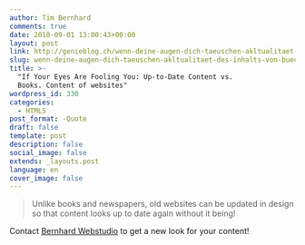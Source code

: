 ```yaml
---
author: Tim Bernhard
comments: true
date: 2018-09-01 13:00:43+00:00
layout: post
link: http://genieblog.ch/wenn-deine-augen-dich-taeuschen-akltualitaet-des-inhalts-von-buechern-vs-content-von-websiten/
slug: wenn-deine-augen-dich-taeuschen-akltualitaet-des-inhalts-von-buechern-vs-content-von-websiten
title: >-
  "If Your Eyes Are Fooling You: Up-to-Date Content vs.
  Books. Content of websites"
wordpress_id: 330
categories:
  - HTML5
post_format: -Quote
draft: false
template: post
description: false
social_image: false
extends: _layouts.post
language: en
cover_image: false
---
```


<blockquote>Unlike books and newspapers, old websites can be updated in design so that content looks up to date again without it being!</blockquote>

Contact [Bernhard Webstudio](https://bernhard-webstudio.ch) to get a new look for your content!

